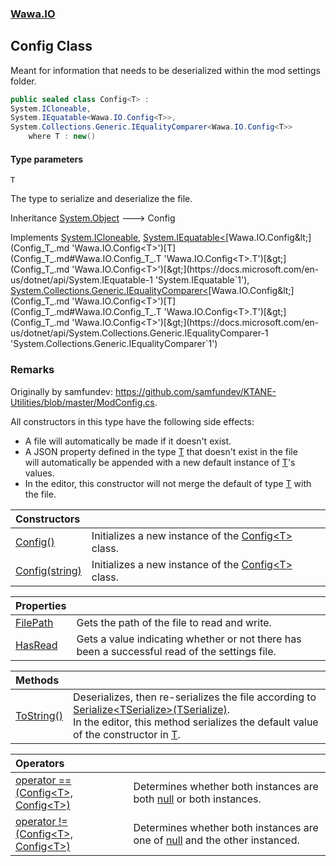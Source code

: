 ### [Wawa.IO](Wawa.IO.md 'Wawa.IO')

## Config<T> Class

Meant for information that needs to be deserialized within the mod settings folder.

```csharp
public sealed class Config<T> :
System.ICloneable,
System.IEquatable<Wawa.IO.Config<T>>,
System.Collections.Generic.IEqualityComparer<Wawa.IO.Config<T>>
    where T : new()
```
#### Type parameters

<a name='Wawa.IO.Config_T_.T'></a>

`T`

The type to serialize and deserialize the file.

Inheritance [System.Object](https://docs.microsoft.com/en-us/dotnet/api/System.Object 'System.Object') &#129106; Config<T>

Implements [System.ICloneable](https://docs.microsoft.com/en-us/dotnet/api/System.ICloneable 'System.ICloneable'), [System.IEquatable&lt;](https://docs.microsoft.com/en-us/dotnet/api/System.IEquatable-1 'System.IEquatable`1')[Wawa.IO.Config&lt;](Config_T_.md 'Wawa.IO.Config<T>')[T](Config_T_.md#Wawa.IO.Config_T_.T 'Wawa.IO.Config<T>.T')[&gt;](Config_T_.md 'Wawa.IO.Config<T>')[&gt;](https://docs.microsoft.com/en-us/dotnet/api/System.IEquatable-1 'System.IEquatable`1'), [System.Collections.Generic.IEqualityComparer&lt;](https://docs.microsoft.com/en-us/dotnet/api/System.Collections.Generic.IEqualityComparer-1 'System.Collections.Generic.IEqualityComparer`1')[Wawa.IO.Config&lt;](Config_T_.md 'Wawa.IO.Config<T>')[T](Config_T_.md#Wawa.IO.Config_T_.T 'Wawa.IO.Config<T>.T')[&gt;](Config_T_.md 'Wawa.IO.Config<T>')[&gt;](https://docs.microsoft.com/en-us/dotnet/api/System.Collections.Generic.IEqualityComparer-1 'System.Collections.Generic.IEqualityComparer`1')

### Remarks
  
Originally by samfundev: https://github.com/samfundev/KTANE-Utilities/blob/master/ModConfig.cs.  
  
All constructors in this type have the following side effects:  
- A file will automatically be made if it doesn't exist.  
- A JSON property defined in the type [T](Config_T_.md#Wawa.IO.Config_T_.T 'Wawa.IO.Config<T>.T') that doesn't exist in the file  
  will automatically be appended with a new default instance of [T](Config_T_.md#Wawa.IO.Config_T_.T 'Wawa.IO.Config<T>.T')'s values.  
- In the editor, this constructor will not merge the default of type [T](Config_T_.md#Wawa.IO.Config_T_.T 'Wawa.IO.Config<T>.T') with the file.

| Constructors | |
| :--- | :--- |
| [Config()](Config_T_.Config().md 'Wawa.IO.Config<T>.Config()') | Initializes a new instance of the [Config&lt;T&gt;](Config_T_.md 'Wawa.IO.Config<T>') class. |
| [Config(string)](Config_T_..ctor.K+nESknSzAKLqcgVaVFegA.md 'Wawa.IO.Config<T>.Config(string)') | Initializes a new instance of the [Config&lt;T&gt;](Config_T_.md 'Wawa.IO.Config<T>') class. |

| Properties | |
| :--- | :--- |
| [FilePath](Config_T_.FilePath.md 'Wawa.IO.Config<T>.FilePath') | Gets the path of the file to read and write. |
| [HasRead](Config_T_.HasRead.md 'Wawa.IO.Config<T>.HasRead') | Gets a value indicating whether or not there has been a successful read of the settings file. |

| Methods | |
| :--- | :--- |
| [ToString()](Config_T_.ToString().md 'Wawa.IO.Config<T>.ToString()') | Deserializes, then re-serializes the file according to [Serialize&lt;TSerialize&gt;(TSerialize)](Config.Serialize.6DBej5T2qB+lCS5EB2849g.md 'Wawa.IO.Config.Serialize<TSerialize>(TSerialize)').<br/>In the editor, this method serializes the default value of the constructor in [T](Config_T_.md#Wawa.IO.Config_T_.T 'Wawa.IO.Config<T>.T'). |

| Operators | |
| :--- | :--- |
| [operator ==(Config&lt;T&gt;, Config&lt;T&gt;)](Config_T_.op_Equality.cKCl7ASCejwoNGBMH0WAHw.md 'Wawa.IO.Config<T>.op_Equality(Wawa.IO.Config<T>, Wawa.IO.Config<T>)') | Determines whether both instances are both [null](https://docs.microsoft.com/en-us/dotnet/csharp/language-reference/keywords/null 'https://docs.microsoft.com/en-us/dotnet/csharp/language-reference/keywords/null') or both instances. |
| [operator !=(Config&lt;T&gt;, Config&lt;T&gt;)](Config_T_.op_Inequality.YN6WKI1CsOkd57cNG6pQNQ.md 'Wawa.IO.Config<T>.op_Inequality(Wawa.IO.Config<T>, Wawa.IO.Config<T>)') | Determines whether both instances are one of [null](https://docs.microsoft.com/en-us/dotnet/csharp/language-reference/keywords/null 'https://docs.microsoft.com/en-us/dotnet/csharp/language-reference/keywords/null') and the other instanced. |
